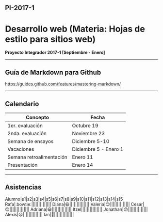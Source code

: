 ## PI-2017-1

# Desarrollo web (Materia: Hojas de estilo para sitios web)

**Proyecto Integrador 2017-1 [Septiembre - Enero]**

---

## Guía de Markdown para Github

<https://guides.github.com/features/mastering-markdown/>

---

## Calendario 

Concepto|Fecha
--------|--------
1er. evaluación|Octubre 19
2nda. evaluación|Noviembre 23
Semana de ensayos|Diciembre 5-10
Vacaciones|Diciembre 5 - Enero 1
Semana retroalimentación|Enero 11
Presentación|Enero 14

---

## Asistencias

Alumno|s1|s2|s3|s4|s5|s6|s7|s8|s9|s10|s11|s12|s13|s14|s15
Rafa|:bowtie:||||||||||||||
Diana|:laughing:||||||||||||||
Valeria|:relieved:||||||||||||||
Cesar|:wink:||||||||||||||
Adriana|:grinning:||||||||||||||
Itzel|||||||||||||||
Jonathan|:stuck_out_tongue:||||||||||||||
Alexis|:frowning:||||||||||||||
Ian|:grimacing:||||||||||||||
